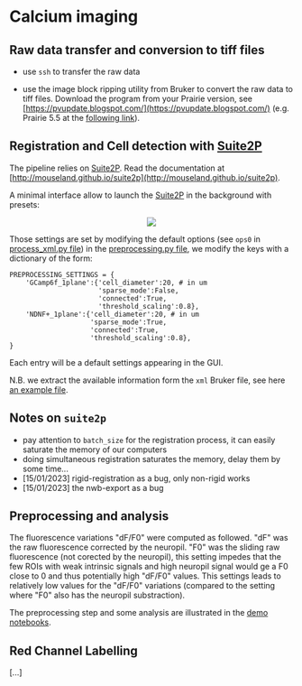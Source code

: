 # Calcium imaging

## Raw data transfer and conversion to tiff files

- use `ssh` to transfer the raw data

- use the image block ripping utility from Bruker to convert the raw data to tiff files. Download the program from your Prairie version, see [https://pvupdate.blogspot.com/](https://pvupdate.blogspot.com/) (e.g. Prairie 5.5 at the [following link](https://www.brukersupport.com/File/?id=61188&folderid=44665)).
  
## Registration and Cell detection with [Suite2P](https://github.com/MouseLand/suite2p)

The pipeline relies on [Suite2P](https://github.com/MouseLand/suite2p). Read the documentation at [http://mouseland.github.io/suite2p](http://mouseland.github.io/suite2p).

A minimal interface allow to launch the [Suite2P](https://github.com/MouseLand/suite2p) in the background with presets:

<p align="center">
  <img src="../../docs/CaImaging-screen.jpg"/>
</p>

Those settings are set by modifying the default options (see `ops0` in  [process_xml.py file](./process_xml.py)) in the [preprocessing.py file](./preprocessing.py), we modify the keys with a dictionary of the form:

```
PREPROCESSING_SETTINGS = {
    'GCamp6f_1plane':{'cell_diameter':20, # in um
                      'sparse_mode':False,
                      'connected':True,
                      'threshold_scaling':0.8},
    'NDNF+_1plane':{'cell_diameter':20, # in um
                    'sparse_mode':True,
                    'connected':True,
                    'threshold_scaling':0.8},
}
```
Each entry will be a default settings appearing in the GUI.

N.B. we extract the available information form the `xml` Bruker file, see here [an example file](./Bruker_xml/TSeries-190620-250-00-002.xml).

## Notes on `suite2p`

- pay attention to `batch_size` for the registration process, it can easily saturate the memory of our computers
- doing simultaneous registration saturates the memory, delay them by some time...
- [15/01/2023] rigid-registration as a bug, only non-rigid works
- [15/01/2023] the nwb-export as a bug

## Preprocessing and analysis

The fluorescence variations "dF/F0" were computed as followed. "dF" was the raw fluorescence corrected by the neuropil. "F0" was the sliding raw fluorescence (not corected by the neuropil), this setting impedes that the few ROIs with weak intrinsic signals and high neuropil signal would ge a F0 close to 0 and thus potentially high "dF/F0" values. This settings leads to relatively low values for the "dF/F0" variations (compared to the setting where "F0" also has the neuropil substraction).

The preprocessing step and some analysis are illustrated in the [demo notebooks](../../notebooks).

## Red Channel Labelling 

[...]